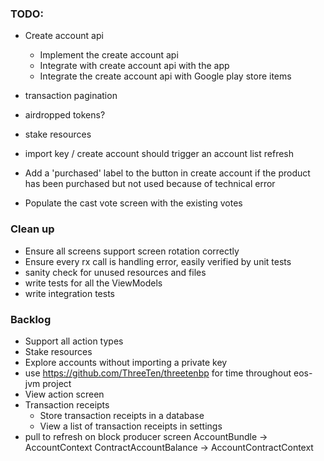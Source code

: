 ### TODO:
- Create account api 
    - Implement the create account api 
    - Integrate with create account api with the app
    - Integrate the create account api with Google play store items
- transaction pagination
- airdropped tokens?
- stake resources

- import key / create account should trigger an account list refresh
- Add a 'purchased' label to the button in create account if the product has been purchased but not used because of technical error
- Populate the cast vote screen with the existing votes

### Clean up
- Ensure all screens support screen rotation correctly 
- Ensure every rx call is handling error, easily verified by unit tests
- sanity check for unused resources and files
- write tests for all the ViewModels
- write integration tests

### Backlog
- Support all action types
- Stake resources
- Explore accounts without importing a private key
- use https://github.com/ThreeTen/threetenbp for time throughout eos-jvm project
- View action screen
- Transaction receipts 
    - Store transaction receipts in a database
    - View a list of transaction receipts in settings
- pull to refresh on block producer screen
AccountBundle -> AccountContext
ContractAccountBalance -> AccountContractContext